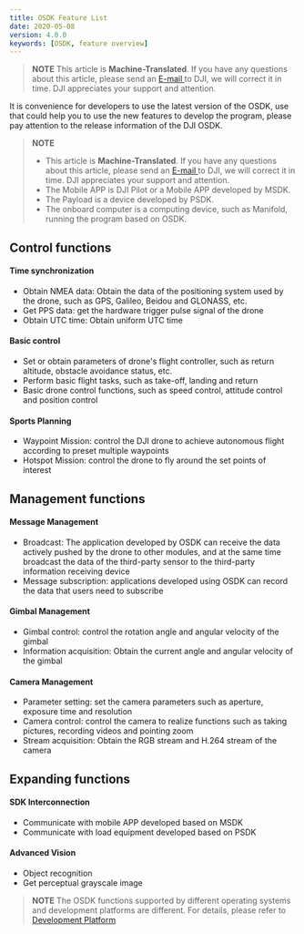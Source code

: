 ```yaml
---
title: OSDK Feature List
date: 2020-05-08
version: 4.0.0
keywords: [OSDK, feature overview]
---
```

> **NOTE** This article is **Machine-Translated**. If you have any questions about this article, please send an <a href="mailto:dev@dji.com">E-mail </a>to DJI, we will correct it in time. DJI appreciates your support and attention.


It is convenience for developers to use the latest version of the OSDK, use that could help you to use the new features to develop the program, please pay attention to the release information of the DJI OSDK.

> **NOTE**
> * This article is **Machine-Translated**. If you have any questions about this article, please send an <a href="mailto:dev@dji.com">E-mail </a>to DJI, we will correct it in time. DJI appreciates your support and attention.
> * The Mobile APP is DJI Pilot or a Mobile APP developed by MSDK.
> * The Payload is a device developed by PSDK.
> * The onboard computer is a computing device, such as Manifold, running the program based on OSDK.

## Control functions
#### Time synchronization
* Obtain NMEA data: Obtain the data of the positioning system used by the drone, such as GPS, Galileo, Beidou and GLONASS, etc.
* Get PPS data: get the hardware trigger pulse signal of the drone
* Obtain UTC time: Obtain uniform UTC time

#### Basic control
* Set or obtain parameters of drone's flight controller, such as return altitude, obstacle avoidance status, etc.
* Perform basic flight tasks, such as take-off, landing and return
* Basic drone control functions, such as speed control, attitude control and position control

#### Sports Planning
* Waypoint Mission: control the DJI drone to achieve autonomous flight according to preset multiple waypoints
* Hotspot Mission: control the drone to fly around the set points of interest

## Management functions
#### Message Management
* Broadcast: The application developed by OSDK can receive the data actively pushed by the drone to other modules, and at the same time broadcast the data of the third-party sensor to the third-party information receiving device
* Message subscription: applications developed using OSDK can record the data that users need to subscribe

#### Gimbal Management
* Gimbal control: control the rotation angle and angular velocity of the gimbal
* Information acquisition: Obtain the current angle and angular velocity of the gimbal

#### Camera Management
* Parameter setting: set the camera parameters such as aperture, exposure time and resolution
* Camera control: control the camera to realize functions such as taking pictures, recording videos and pointing zoom
* Stream acquisition: Obtain the RGB stream and H.264 stream of the camera


## Expanding functions

#### SDK Interconnection
* Communicate with mobile APP developed based on MSDK
* Communicate with load equipment developed based on PSDK

#### Advanced Vision
* Object recognition
* Get perceptual grayscale image

> **NOTE** The OSDK functions supported by different operating systems and development platforms are different. For details, please refer to [Development Platform](../purchaseguide/development-platform.html)

